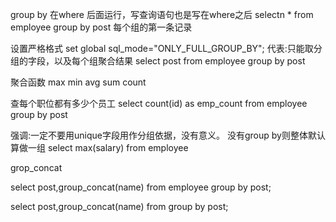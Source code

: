 group by
在where 后面运行，写查询语句也是写在where之后
selectn * from employee group by post
每个组的第一条记录

设置严格格式
set global sql_mode="ONLY_FULL_GROUP_BY";
代表:只能取分组的字段，以及每个组聚合结果
select post from employee group by post

聚合函数
max
min
avg
sum
count

查每个职位都有多少个员工
select count(id)  as emp_count from employee group by post

强调:一定不要用unique字段用作分组依据，没有意义。
没有group by则整体默认算做一组
select max(salary) from employee

grop_concat

select post,group_concat(name) from employee group by post;

select post,group_concat(name) from group by post;
